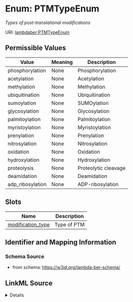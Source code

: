 # Enum: PTMTypeEnum 




_Types of post-translational modifications_



URI: [lambdaber:PTMTypeEnum](https://w3id.org/lambda-ber-schema/PTMTypeEnum)

## Permissible Values

| Value | Meaning | Description |
| --- | --- | --- |
| phosphorylation | None | Phosphorylation |
| acetylation | None | Acetylation |
| methylation | None | Methylation |
| ubiquitination | None | Ubiquitination |
| sumoylation | None | SUMOylation |
| glycosylation | None | Glycosylation |
| palmitoylation | None | Palmitoylation |
| myristoylation | None | Myristoylation |
| prenylation | None | Prenylation |
| nitrosylation | None | Nitrosylation |
| oxidation | None | Oxidation |
| hydroxylation | None | Hydroxylation |
| proteolysis | None | Proteolytic cleavage |
| deamidation | None | Deamidation |
| adp_ribosylation | None | ADP-ribosylation |




## Slots

| Name | Description |
| ---  | --- |
| [modification_type](modification_type.md) | Type of PTM |





## Identifier and Mapping Information






### Schema Source


* from schema: https://w3id.org/lambda-ber-schema/






## LinkML Source

<details>
```yaml
name: PTMTypeEnum
description: Types of post-translational modifications
from_schema: https://w3id.org/lambda-ber-schema/
rank: 1000
permissible_values:
  phosphorylation:
    text: phosphorylation
    description: Phosphorylation
  acetylation:
    text: acetylation
    description: Acetylation
  methylation:
    text: methylation
    description: Methylation
  ubiquitination:
    text: ubiquitination
    description: Ubiquitination
  sumoylation:
    text: sumoylation
    description: SUMOylation
  glycosylation:
    text: glycosylation
    description: Glycosylation
  palmitoylation:
    text: palmitoylation
    description: Palmitoylation
  myristoylation:
    text: myristoylation
    description: Myristoylation
  prenylation:
    text: prenylation
    description: Prenylation
  nitrosylation:
    text: nitrosylation
    description: Nitrosylation
  oxidation:
    text: oxidation
    description: Oxidation
  hydroxylation:
    text: hydroxylation
    description: Hydroxylation
  proteolysis:
    text: proteolysis
    description: Proteolytic cleavage
  deamidation:
    text: deamidation
    description: Deamidation
  adp_ribosylation:
    text: adp_ribosylation
    description: ADP-ribosylation

```
</details>